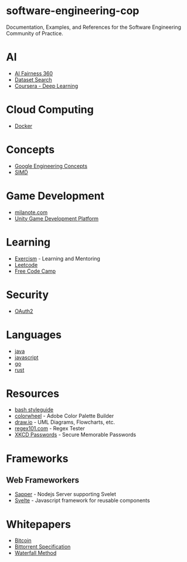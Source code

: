 # software-engineering-cop
Documentation, Examples, and References for the Software Engineering Community of Practice.

# AI
* [AI Fairness 360](http://aif360.mybluemix.net/)
* [Dataset Search](https://datasetsearch.research.google.com/)
* [Coursera - Deep Learning](https://www.coursera.org/specializations/deep-learning)

# Cloud Computing
* [Docker](https://docs.docker.com/reference/)

# Concepts
* [Google Engineering Concepts](https://google.github.io/eng-practices/)
* [SIMD](https://en.wikipedia.org/wiki/SIMD)

# Game Development
* [milanote.com](https://milanote.com/inspiration/game-designers?utm_source=brackeys&utm_medium=influencer)
* [Unity Game Development Platform](https://unity.com/)

# Learning
* [Exercism](https://exercism.io/) - Learning and Mentoring
* [Leetcode](https://leetcode.com/)
* [Free Code Camp](https://www.freecodecamp.org/)

# Security
* [OAuth2](https://oauth.net/2/)

# Languages
* [java](https://www.java.com/en/download/help/develop.html)
* [javascript](https://developer.mozilla.org/en-US/docs/Web/JavaScript)
* [go](https://golang.org/)
* [rust](https://www.rust-lang.org/) 

# Resources
* [bash styleguide](https://google.github.io/styleguide/shellguide.html)
* [colorwheel](https://color.adobe.com/create/color-wheel) - Adobe Color Palette Builder
* [draw.io](https://www.draw.io/) - UML Diagrams, Flowcharts, etc.
* [regex101.com](https://regex101.com/) - Regex Tester
* [XKCD Passwords](https://xkpasswd.net/s/) - Secure Memorable Passwords

# Frameworks
## Web Frameworkers
* [Sapper](https://sapper.svelte.dev/) - Nodejs Server supporting Svelet
* [Svelte](https://svelte.dev/) - Javascript framework for reusable components

# Whitepapers
* [Bitcoin](https://bitcoin.org/bitcoin.pdf)
* [Bittorrent Specification](https://wiki.theory.org/BitTorrentSpecification)
* [Waterfall Method](http://www-scf.usc.edu/~csci201/lectures/Lecture11/royce1970.pdf)
